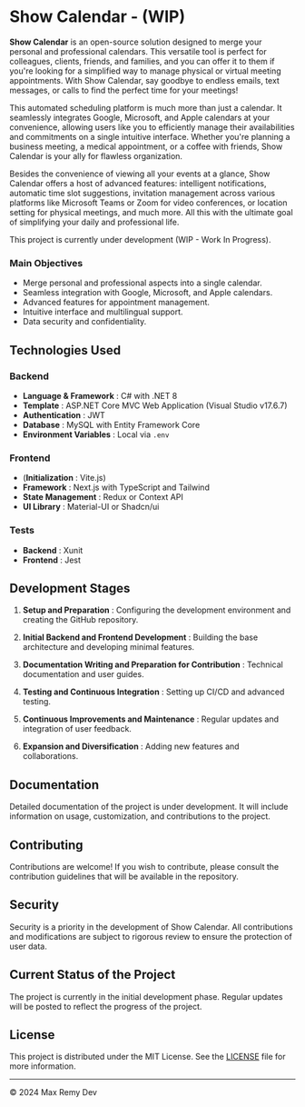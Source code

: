 # Show Calendar - (WIP)

**Show Calendar** is an open-source solution designed to merge your personal and professional calendars. This versatile tool is perfect for colleagues, clients, friends, and families, and you can offer it to them if you're looking for a simplified way to manage physical or virtual meeting appointments. With Show Calendar, say goodbye to endless emails, text messages, or calls to find the perfect time for your meetings!

This automated scheduling platform is much more than just a calendar. It seamlessly integrates Google, Microsoft, and Apple calendars at your convenience, allowing users like you to efficiently manage their availabilities and commitments on a single intuitive interface. Whether you're planning a business meeting, a medical appointment, or a coffee with friends, Show Calendar is your ally for flawless organization.

Besides the convenience of viewing all your events at a glance, Show Calendar offers a host of advanced features: intelligent notifications, automatic time slot suggestions, invitation management across various platforms like Microsoft Teams or Zoom for video conferences, or location setting for physical meetings, and much more. All this with the ultimate goal of simplifying your daily and professional life.

This project is currently under development (WIP - Work In Progress).

### Main Objectives

- Merge personal and professional aspects into a single calendar.
- Seamless integration with Google, Microsoft, and Apple calendars.
- Advanced features for appointment management.
- Intuitive interface and multilingual support.
- Data security and confidentiality.

## Technologies Used

### Backend

- **Language & Framework** : C# with .NET 8
- **Template** : ASP.NET Core MVC Web Application (Visual Studio v17.6.7)
- **Authentication** : JWT
- **Database** : MySQL with Entity Framework Core
- **Environment Variables** : Local via `.env`

### Frontend

- (**Initialization** : Vite.js)
- **Framework** : Next.js with TypeScript and Tailwind
- **State Management** : Redux or Context API
- **UI Library** : Material-UI or Shadcn/ui

### Tests

- **Backend** : Xunit
- **Frontend** : Jest

## Development Stages

1. **Setup and Preparation** : Configuring the development environment and creating the GitHub repository.

2. **Initial Backend and Frontend Development** : Building the base architecture and developing minimal features.

3. **Documentation Writing and Preparation for Contribution** : Technical documentation and user guides.

4. **Testing and Continuous Integration** : Setting up CI/CD and advanced testing.

5. **Continuous Improvements and Maintenance** : Regular updates and integration of user feedback.

6. **Expansion and Diversification** : Adding new features and collaborations.

## Documentation

Detailed documentation of the project is under development. It will include information on usage, customization, and contributions to the project.

## Contributing

Contributions are welcome! If you wish to contribute, please consult the contribution guidelines that will be available in the repository.

## Security

Security is a priority in the development of Show Calendar. All contributions and modifications are subject to rigorous review to ensure the protection of user data.

## Current Status of the Project

The project is currently in the initial development phase. Regular updates will be posted to reflect the progress of the project.

## License
This project is distributed under the MIT License. See the [LICENSE](LICENSE) file for more information.

---
© 2024 Max Remy Dev
